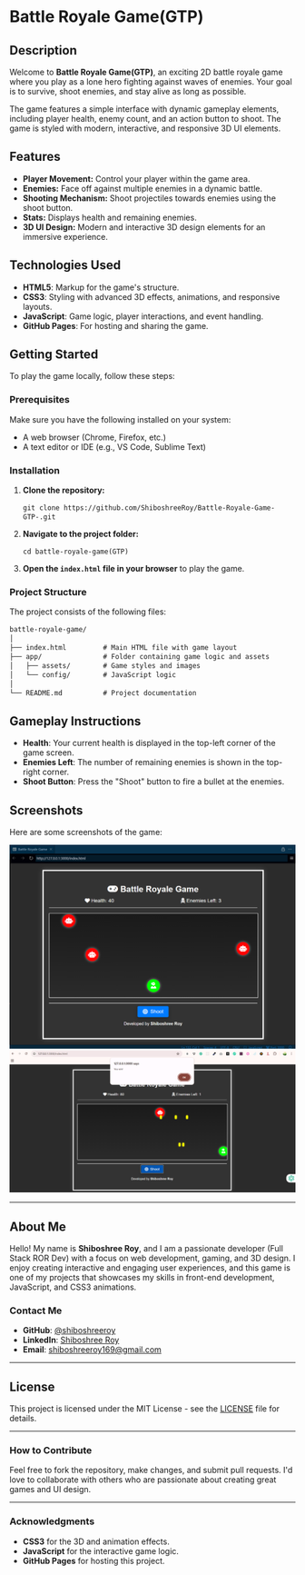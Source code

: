 
# Battle Royale Game(GTP)

## Description

Welcome to **Battle Royale Game(GTP)**, an exciting 2D battle royale game where you play as a lone hero fighting against waves of enemies. Your goal is to survive, shoot enemies, and stay alive as long as possible.

The game features a simple interface with dynamic gameplay elements, including player health, enemy count, and an action button to shoot. The game is styled with modern, interactive, and responsive 3D UI elements.

## Features

- **Player Movement:** Control your player within the game area.
- **Enemies:** Face off against multiple enemies in a dynamic battle.
- **Shooting Mechanism:** Shoot projectiles towards enemies using the shoot button.
- **Stats:** Displays health and remaining enemies.
- **3D UI Design:** Modern and interactive 3D design elements for an immersive experience.

## Technologies Used

- **HTML5**: Markup for the game's structure.
- **CSS3**: Styling with advanced 3D effects, animations, and responsive layouts.
- **JavaScript**: Game logic, player interactions, and event handling.
- **GitHub Pages**: For hosting and sharing the game.

## Getting Started

To play the game locally, follow these steps:

### Prerequisites

Make sure you have the following installed on your system:

- A web browser (Chrome, Firefox, etc.)
- A text editor or IDE (e.g., VS Code, Sublime Text)

### Installation

1. **Clone the repository:**
   ```
   git clone https://github.com/ShiboshreeRoy/Battle-Royale-Game-GTP-.git
   ```

2. **Navigate to the project folder:**
   ```
   cd battle-royale-game(GTP)
   ```

3. **Open the `index.html` file in your browser** to play the game.

### Project Structure

The project consists of the following files:

```
battle-royale-game/
│
├── index.html         # Main HTML file with game layout
├── app/               # Folder containing game logic and assets
│   ├── assets/        # Game styles and images
│   └── config/        # JavaScript logic
│
└── README.md          # Project documentation
```

## Gameplay Instructions

- **Health**: Your current health is displayed in the top-left corner of the game screen.
- **Enemies Left**: The number of remaining enemies is shown in the top-right corner.
- **Shoot Button**: Press the "Shoot" button to fire a bullet at the enemies.

## Screenshots

Here are some screenshots of the game:

![Game Screenshot](./GTP/db/Game_1.png)
![Game Screenshot](./GTP/db/Game_2.png)

---

## About Me

Hello! My name is **Shiboshree Roy**, and I am a passionate developer (Full Stack ROR Dev) with a focus on web development, gaming, and 3D design. I enjoy creating interactive and engaging user experiences, and this game is one of my projects that showcases my skills in front-end development, JavaScript, and CSS3 animations.

### Contact Me

- **GitHub**: [@shiboshreeroy](https://github.com/shiboshreeroy)
- **LinkedIn**: [Shiboshree Roy](https://bd.linkedin.com/in/shiboshree-roy)
- **Email**: shiboshreeroy169@gmail.com

---

## License

This project is licensed under the MIT License - see the [LICENSE](LICENSE) file for details.

---

### How to Contribute

Feel free to fork the repository, make changes, and submit pull requests. I'd love to collaborate with others who are passionate about creating great games and UI design.

---

### Acknowledgments

- **CSS3** for the 3D and animation effects.
- **JavaScript** for the interactive game logic.
- **GitHub Pages** for hosting this project.

